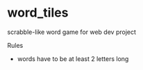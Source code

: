 # word_tiles
scrabble-like word game for web dev project

Rules

* words have to be at least 2 letters long
